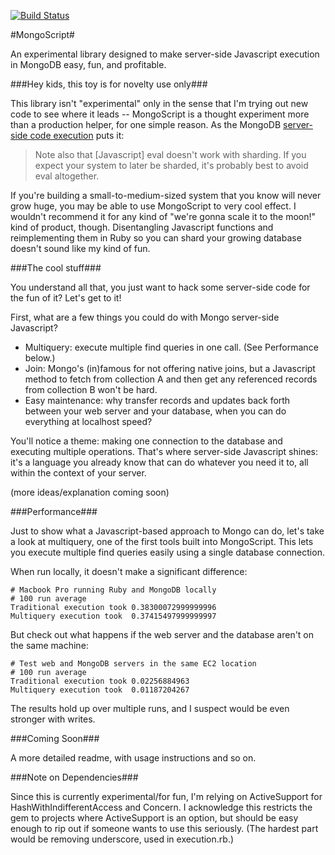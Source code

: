 [![Build Status](https://secure.travis-ci.org/arsduo/mongoscript.png)](http://travis-ci.org/arsduo/mongoscript)

#MongoScript#

An experimental library designed to make server-side Javascript execution in MongoDB easy, fun, and profitable.

###Hey kids, this toy is for novelty use only###

This library isn't "experimental" only in the sense that I'm trying out new code to see where it leads -- MongoScript is a thought experiment more than a production helper, for one simple reason.  As the MongoDB [server-side code execution](http://www.mongodb.org/display/DOCS/Server-side+Code+Execution) puts it:

> Note also that [Javascript] eval doesn't work with sharding. If you expect your system to later be sharded, it's probably best to avoid eval altogether.

If you're building a small-to-medium-sized system that you know will never grow huge, you may be able to use MongoScript to very cool effect.  I wouldn't recommend it for any kind of "we're gonna scale it  to the moon!" kind of product, though.  Disentangling Javascript functions and reimplementing them in Ruby so you can shard your growing database doesn't sound like my kind of fun.

###The cool stuff###

You understand all that, you just want to hack some server-side code for the fun of it?  Let's get to it!

First, what are a few things you could do with Mongo server-side Javascript?

* Multiquery: execute multiple find queries in one call.  (See Performance below.)
* Join: Mongo's (in)famous for not offering native joins, but a Javascript method to fetch from collection A and then get any referenced records from collection B won't be hard.
* Easy maintenance: why transfer records and updates back forth between your web server and your database, when you can do everything at localhost speed?

You'll notice a theme: making one connection to the database and executing multiple operations.  That's where server-side Javascript shines: it's a language you already know that can do whatever you need it to, all within the context of your server.

(more ideas/explanation coming soon)

###Performance###

Just to show what a Javascript-based approach to Mongo can do, let's take a look at multiquery, one of the first tools built into MongoScript.  This lets you execute multiple find queries easily using a single database connection.

When run locally, it doesn't make a significant difference:

```
# Macbook Pro running Ruby and MongoDB locally
# 100 run average
Traditional execution took 0.38300072999999996
Multiquery execution took  0.37415497999999997
```

But check out what happens if the web server and the database aren't on the same machine:

```
# Test web and MongoDB servers in the same EC2 location
# 100 run average
Traditional execution took 0.02256884963
Multiquery execution took  0.01187204267
```

The results hold up over multiple runs, and I suspect would be even stronger with writes.

###Coming Soon###

A more detailed readme, with usage instructions and so on.

###Note on Dependencies###

Since this is currently experimental/for fun, I'm relying on ActiveSupport for HashWithIndifferentAccess and Concern.  I acknowledge this restricts the gem to projects where ActiveSupport is an option, but should be easy enough to rip out if someone wants to use this seriously.  (The hardest part would be removing underscore, used in execution.rb.)